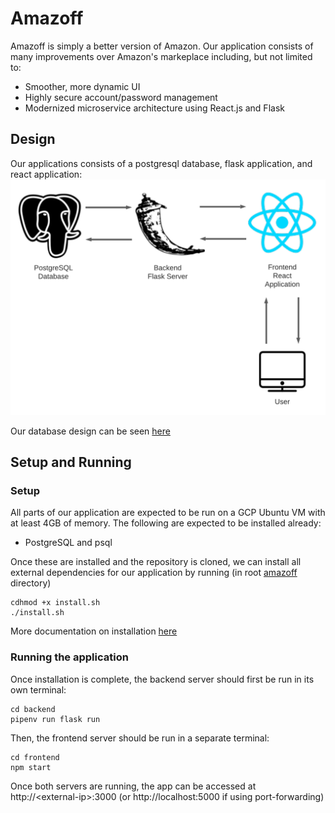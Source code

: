 # Amazoff

Amazoff is simply a better version of Amazon. Our application consists of many improvements over
Amazon's markeplace including, but not limited to:
- Smoother, more dynamic UI
- Highly secure account/password management
- Modernized microservice architecture using React.js and Flask

## Design

Our applications consists of a postgresql database, flask application, and react application:
![Application Architecture](./images/architecture.png)

Our database design can be seen [here](./db-design.md)

## Setup and Running

### Setup

All parts of our application are expected to be run on a GCP Ubuntu VM with at least 4GB of memory.
The following are expected to be installed already:
- PostgreSQL and psql

Once these are installed and the repository is cloned, we can install all external dependencies
for our application by running (in root [amazoff](../) directory)
```
cdhmod +x install.sh
./install.sh
```
More documentation on installation [here](./installation.md)

### Running the application

Once installation is complete, the backend server should first be run in its own terminal:
```
cd backend
pipenv run flask run
```
Then, the frontend server should be run in a separate terminal:
```
cd frontend
npm start
```

Once both servers are running, the app can be accessed at http://\<external-ip>:3000
(or http://localhost:5000 if using port-forwarding)


